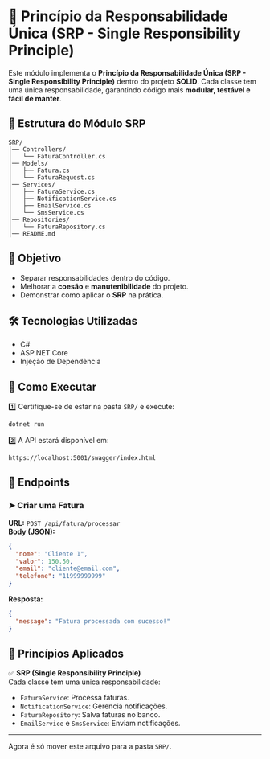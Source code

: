 # 🚀 Princípio da Responsabilidade Única (SRP - Single Responsibility Principle)

Este módulo implementa o **Princípio da Responsabilidade Única (SRP - Single Responsibility Principle)** dentro do projeto **SOLID**. Cada classe tem uma única responsabilidade, garantindo código mais **modular, testável e fácil de manter**.

## 📂 Estrutura do Módulo SRP

```
SRP/
│── Controllers/
│   └── FaturaController.cs
│── Models/
│   ├── Fatura.cs
│   └── FaturaRequest.cs
│── Services/
│   ├── FaturaService.cs
│   ├── NotificationService.cs
│   ├── EmailService.cs
│   └── SmsService.cs
│── Repositories/
│   └── FaturaRepository.cs
│── README.md
```

## 🎯 Objetivo

- Separar responsabilidades dentro do código.
- Melhorar a **coesão** e **manutenibilidade** do projeto.
- Demonstrar como aplicar o **SRP** na prática.

## 🛠 Tecnologias Utilizadas
- C#
- ASP.NET Core
- Injeção de Dependência

## 🔧 Como Executar

1️⃣ Certifique-se de estar na pasta `SRP/` e execute:

```sh
dotnet run
```

2️⃣ A API estará disponível em:

```
https://localhost:5001/swagger/index.html
```

## 📝 Endpoints

### ➤ Criar uma Fatura
**URL:** `POST /api/fatura/processar`  
**Body (JSON):**
```json
{
  "nome": "Cliente 1",
  "valor": 150.50,
  "email": "cliente@email.com",
  "telefone": "11999999999"
}
```

**Resposta:**
```json
{
  "message": "Fatura processada com sucesso!"
}
```

## 📌 Princípios Aplicados

✅ **SRP (Single Responsibility Principle)**  
Cada classe tem uma única responsabilidade:  
- `FaturaService`: Processa faturas.  
- `NotificationService`: Gerencia notificações.  
- `FaturaRepository`: Salva faturas no banco.  
- `EmailService` e `SmsService`: Enviam notificações.

---

Agora é só mover este arquivo para a pasta `SRP/`.
